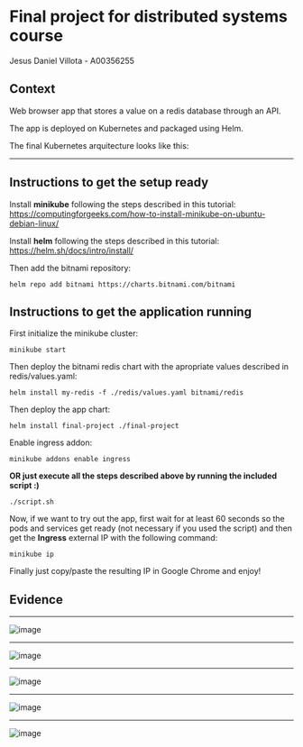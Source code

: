 # Final project for distributed systems course
Jesus Daniel Villota - A00356255

## Context
Web browser app that stores a value on a redis database through an API.

The app is deployed on Kubernetes and packaged using Helm.

The final Kubernetes arquitecture looks like this: 

---

## Instructions to get the setup ready

Install **minikube** following the steps described in this tutorial: https://computingforgeeks.com/how-to-install-minikube-on-ubuntu-debian-linux/

Install **helm** following the steps described in this tutorial: https://helm.sh/docs/intro/install/

Then add the bitnami repository:
```
helm repo add bitnami https://charts.bitnami.com/bitnami
```

## Instructions to get the application running

First initialize the minikube cluster:
```
minikube start
```
Then deploy the bitnami redis chart with the apropriate values described in redis/values.yaml:
```
helm install my-redis -f ./redis/values.yaml bitnami/redis
```
Then deploy the app chart:
```
helm install final-project ./final-project
```
Enable ingress addon:
```
minikube addons enable ingress
```

**OR just execute all the steps described above by running the included script :)**
```
./script.sh
```

Now, if we want to try out the app, first wait for at least 60 seconds so the pods and services get ready (not necessary if you used the script) and then get the **Ingress** external IP with the following command:
```
minikube ip
```
Finally just copy/paste the resulting IP in Google Chrome and enjoy!

## Evidence
---
![image](https://user-images.githubusercontent.com/47828441/171087672-fcbc74ae-04ae-4244-a6f1-8d54873f5344.png)

---
![image](https://user-images.githubusercontent.com/47828441/171088015-668f2abb-d71f-4339-82e0-b20a996e5883.png)

---
![image](https://user-images.githubusercontent.com/47828441/171088111-27537a92-4e64-465c-bb14-e91c535971b7.png)

---
![image](https://user-images.githubusercontent.com/47828441/171087763-51c6f8cb-7a95-4d1b-acfd-d5f47e76b495.png)

---
![image](https://user-images.githubusercontent.com/47828441/171089250-c5c560f6-a528-41f8-a9be-dd5337381a57.png)
